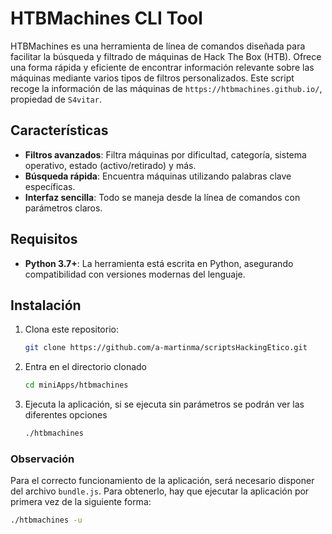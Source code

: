 # HTBMachines CLI Tool  

HTBMachines es una herramienta de línea de comandos diseñada para facilitar la búsqueda y filtrado de máquinas de Hack The Box (HTB). Ofrece una forma rápida y eficiente de encontrar información relevante sobre las máquinas mediante varios tipos de filtros personalizados. Este script recoge la información de las máquinas de `https://htbmachines.github.io/`, propiedad de `S4vitar`.

## Características  

- **Filtros avanzados**: Filtra máquinas por dificultad, categoría, sistema operativo, estado (activo/retirado) y más.  
- **Búsqueda rápida**: Encuentra máquinas utilizando palabras clave específicas.  
- **Interfaz sencilla**: Todo se maneja desde la línea de comandos con parámetros claros.  

## Requisitos  

- **Python 3.7+**: La herramienta está escrita en Python, asegurando compatibilidad con versiones modernas del lenguaje.  

## Instalación  
1. Clona este repositorio:  
   ```bash
   git clone https://github.com/a-martinma/scriptsHackingEtico.git

2. Entra en el directorio clonado
   ```bash
   cd miniApps/htbmachines

3. Ejecuta la aplicación, si se ejecuta sin parámetros se podrán ver las diferentes opciones
    ```bash
    ./htbmachines

### Observación

Para el correcto funcionamiento de la aplicación, será necesario disponer del archivo `bundle.js`. Para obtenerlo, hay que ejecutar la aplicación por primera vez de la siguiente forma:
   ```bash
   ./htbmachines -u
